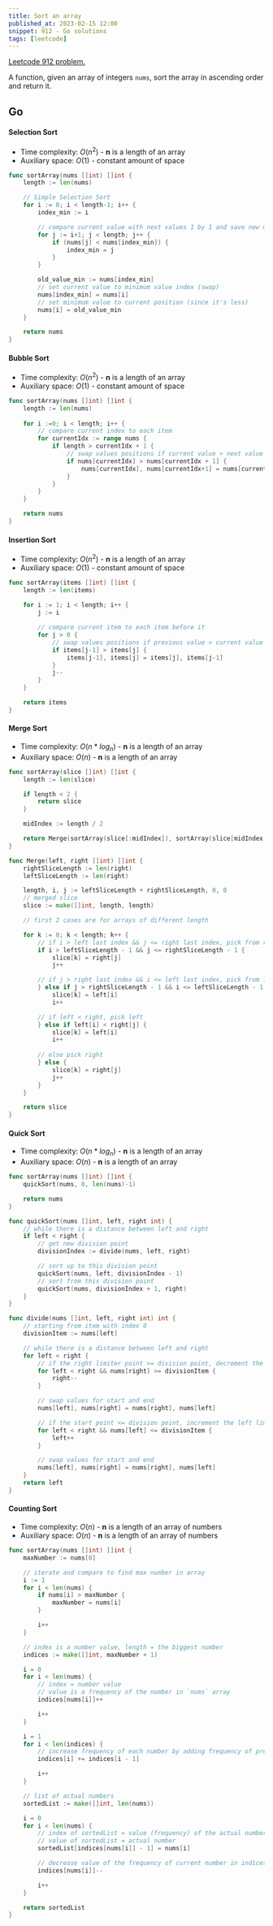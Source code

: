 ```yaml
---
title: Sort an array
published_at: 2023-02-15 12:00
snippet: 912 - Go solutions
tags: [leetcode]
---
```


[Leetcode 912 problem.](https://leetcode.com/problems/sort-an-array/)

A function, given an array of integers `nums`, sort the array in ascending order and return it.

## Go

#### Selection Sort

- Time complexity: $O(n^{2})$ - **n** is a length of an array
- Auxiliary space: $O(1)$ - constant amount of space

```go
func sortArray(nums []int) []int {
    length := len(nums)

    // Simple Selection Sort
    for i := 0; i < length-1; i++ {
        index_min := i

        // compare current value with next values 1 by 1 and save new minimum index
        for j := i+1; j < length; j++ {
            if (nums[j] < nums[index_min]) {
                index_min = j
            }
        }

        old_value_min := nums[index_min]
        // set current value to minimum value index (swap)
        nums[index_min] = nums[i]
        // set minimum value to current position (since it's less)
        nums[i] = old_value_min
    }

    return nums
}
```

#### Bubble Sort

- Time complexity: $O(n^{2})$ -  **n** is a length of an array
- Auxiliary space: $O(1)$  - constant amount of space

```go
func sortArray(nums []int) []int {
	length := len(nums)
	
	for i :=0; i < length; i++ {
		// compare current index to each item
        for currentIdx := range nums {
            if length > currentIdx + 1 {
	            // swap values positions if current value > next value
                if nums[currentIdx] > nums[currentIdx + 1] {
                    nums[currentIdx], nums[currentIdx+1] = nums[currentIdx+1], nums[currentIdx]
                }
            }
        }
    }

    return nums
}
```

#### Insertion Sort

- Time complexity: $O(n^{2})$ - **n** is a length of an array
- Auxiliary space: $O(1)$  - constant amount of space

```go
func sortArray(items []int) []int {
    length := len(items)
    
    for i := 1; i < length; i++ {
        j := i

		// compare current item to each item before it
        for j > 0 {
	        // swap values positions if previous value > current value
            if items[j-1] > items[j] {
                items[j-1], items[j] = items[j], items[j-1]
            }
            j--
        }
    }

    return items
}
```

#### Merge Sort

- Time complexity: $O(n * log_n)$ - **n** is a length of an array
- Auxiliary space: $O(n)$ - **n** is a length of an array

```go
func sortArray(slice []int) []int {
    length := len(slice)

	if length < 2 {
		return slice
	}

	midIndex := length / 2

	return Merge(sortArray(slice[:midIndex]), sortArray(slice[midIndex:]))
}

func Merge(left, right []int) []int {
    rightSliceLength := len(right)
    leftSliceLength := len(right)

	length, i, j := leftSliceLength + rightSliceLength, 0, 0
    // merged slice
	slice := make([]int, length, length)

    // first 2 cases are for arrays of different length

	for k := 0; k < length; k++ {
        // if i > left last index && j <= right last index, pick from right
		if i > leftSliceLength - 1 && j <= rightSliceLength - 1 {
			slice[k] = right[j]
			j++

        // if j > right last index && i <= left last index, pick from left
		} else if j > rightSliceLength - 1 && i <= leftSliceLength - 1 {
			slice[k] = left[i]
			i++

        // if left < right, pick left
		} else if left[i] < right[j] {
			slice[k] = left[i]
			i++
            
        // else pick right
		} else {
			slice[k] = right[j]
			j++
		}
	}

	return slice
}
```

#### Quick Sort

- Time complexity: $O(n * log_n)$ - **n** is a length of an array
- Auxiliary space: $O(n)$ - **n** is a length of an array

```go
func sortArray(nums []int) []int {
    quickSort(nums, 0, len(nums)-1)

    return nums
}

func quickSort(nums []int, left, right int) {
	// while there is a distance between left and right
    if left < right {
	    // get new division point
        divisionIndex := divide(nums, left, right)

		// sort up to this division point
        quickSort(nums, left, divisionIndex - 1)
		// sort from this division point
        quickSort(nums, divisionIndex + 1, right)
    }
}

func divide(nums []int, left, right int) int {
	// starting from item with index 0
    divisionItem := nums[left]

	// while there is a distance between left and right
    for left < right {
	    // if the right limiter point >= division point, decrement the right limit
        for left < right && nums[right] >= divisionItem {
            right--
        }

		// swap values for start and end
        nums[left], nums[right] = nums[right], nums[left]

	    // if the start point <= division point, increment the left limit
        for left < right && nums[left] <= divisionItem {
            left++
        }

		// swap values for start and end
        nums[left], nums[right] = nums[right], nums[left]
    }
    return left
}
```

#### Counting Sort

- Time complexity: $O(n)$ - **n** is a length of an array of numbers
- Auxiliary space: $O(n)$ - **n** is a length of an array of numbers

```go
func sortArray(nums []int) []int {
    maxNumber := nums[0]

    // iterate and compare to find max number in array
    i := 1
    for i < len(nums) {
        if nums[i] > maxNumber {
            maxNumber = nums[i]
        }

        i++
    }

    // index is a number value, length = the biggest number
    indices := make([]int, maxNumber + 1)

    i = 0
    for i < len(nums) {
        // index = number value
        // value is a frequency of the number in `nums` array
        indices[nums[i]]++

        i++
    }

    i = 1
    for i < len(indices) {
        // increase frequency of each number by adding frequency of previous number
        indices[i] += indices[i - 1]

        i++
    }

    // list of actual numbers
    sortedList := make([]int, len(nums))

    i = 0
    for i < len(nums) {
        // index of sortedList = value (frequency) of the actual number from indices array - 1
        // value of sortedList = actual number
        sortedList[indices[nums[i]] - 1] = nums[i]

        // decrease value of the frequency of current number in indices array
        indices[nums[i]]--

        i++
    }

    return sortedList
}
```